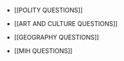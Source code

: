 - [[POLITY QUESTIONS]]

- [[ART AND CULTURE QUESTIONS]]

- [[GEOGRAPHY QUESTIONS]]

- [[MIH QUESTIONS]]

